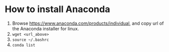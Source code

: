 # How to install Anaconda
1. Browse https://www.anaconda.com/products/individual, and copy url of the Anaconda installer for linux.  
2. ``` wget <url_above> ```  
3. ```source ~/.bashrc ```
4. ``` conda list ```
